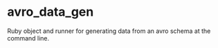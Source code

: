 # avro_data_gen
Ruby object and runner for generating data from an avro schema at the command line.
